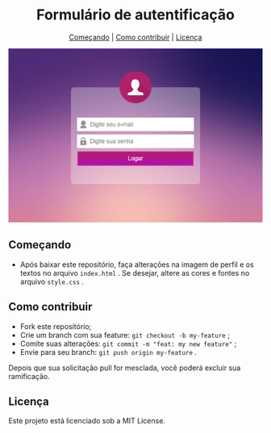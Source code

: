 <h1 align="center"> Formulário de autentificação </h1>

<p align="center">
  <a href="#-getting-started">Começando</a>     |    
  <a href="#-how-to-contribute">Como contribuir</a>     |    
  <a href="#-license">Licença</a>
</p>

![screenshot](./IMG/formulario.png?raw=true "screenshot")

## Começando 

- Após baixar este repositório, faça alterações na imagem de perfil e os textos no arquivo `index.html` . Se desejar, altere as cores e fontes no arquivo `style.css` .

## Como contribuir

- Fork este repositório;
- Crie um branch com sua feature: `git checkout -b my-feature` ;
- Comite suas alterações: `git commit -m "feat: my new feature"` ;
- Envie para seu branch: `git push origin my-feature` .

Depois que sua solicitação pull for mesclada, você poderá excluir sua ramificação.

## Licença
Este projeto está licenciado sob a MIT License.